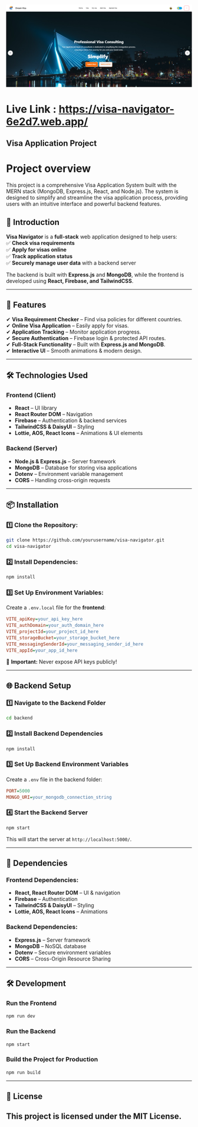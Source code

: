 ![Visa Navigator](Visa%20nav.png)  


# Live Link : https://visa-navigator-6e2d7.web.app/

## Visa Application Project

#  Project overview

This project is a comprehensive Visa Application System built with the MERN stack (MongoDB, Express.js, React, and Node.js). The system is designed to simplify and streamline the visa application process, providing users with an intuitive interface and powerful backend features.



## 🚀 **Introduction**  

**Visa Navigator** is a **full-stack** web application designed to help users:  
✅ **Check visa requirements**  
✅ **Apply for visas online**  
✅ **Track application status**  
✅ **Securely manage user data** with a backend server  

The backend is built with **Express.js** and **MongoDB**, while the frontend is developed using **React, Firebase, and TailwindCSS**.  

---

## 🎯 **Features**  
✔ **Visa Requirement Checker** – Find visa policies for different countries.  
✔ **Online Visa Application** – Easily apply for visas.  
✔ **Application Tracking** – Monitor application progress.  
✔ **Secure Authentication** – Firebase login & protected API routes.  
✔ **Full-Stack Functionality** – Built with **Express.js and MongoDB**.  
✔ **Interactive UI** – Smooth animations & modern design.  

---

## 🛠 **Technologies Used**  
### **Frontend** (Client)  
- **React** – UI library  
- **React Router DOM** – Navigation  
- **Firebase** – Authentication & backend services  
- **TailwindCSS & DaisyUI** – Styling  
- **Lottie, AOS, React Icons** – Animations & UI elements  

### **Backend** (Server)  
- **Node.js & Express.js** – Server framework  
- **MongoDB** – Database for storing visa applications  
- **Dotenv** – Environment variable management  
- **CORS** – Handling cross-origin requests  

---

## 📦 **Installation**  

### **1️⃣ Clone the Repository:**  
```sh
git clone https://github.com/yourusername/visa-navigator.git  
cd visa-navigator  
```

### **2️⃣ Install Dependencies:**  
```sh
npm install
```

### **3️⃣ Set Up Environment Variables:**  
Create a `.env.local` file for the **frontend**:  
```ini
VITE_apiKey=your_api_key_here  
VITE_authDomain=your_auth_domain_here  
VITE_projectId=your_project_id_here  
VITE_storageBucket=your_storage_bucket_here  
VITE_messagingSenderId=your_messaging_sender_id_here  
VITE_appId=your_app_id_here  
```
🚨 **Important:** Never expose API keys publicly!  

---

## 🌐 **Backend Setup**  

### **1️⃣ Navigate to the Backend Folder**  
```sh
cd backend
```

### **2️⃣ Install Backend Dependencies**  
```sh
npm install
```

### **3️⃣ Set Up Backend Environment Variables**  
Create a `.env` file in the backend folder:  
```ini
PORT=5000
MONGO_URI=your_mongodb_connection_string
```

### **4️⃣ Start the Backend Server**  
```sh
npm start
```
This will start the server at `http://localhost:5000/`.  

---

## 🔑 **Dependencies**  

### **Frontend Dependencies:**  
- **React, React Router DOM** – UI & navigation  
- **Firebase** – Authentication  
- **TailwindCSS & DaisyUI** – Styling  
- **Lottie, AOS, React Icons** – Animations  

### **Backend Dependencies:**  
- **Express.js** – Server framework  
- **MongoDB** – NoSQL database  
- **Dotenv** – Secure environment variables  
- **CORS** – Cross-Origin Resource Sharing  

---

## 🛠 **Development**  

### **Run the Frontend**  
```sh
npm run dev
```

### **Run the Backend**  
```sh
npm start
```

### **Build the Project for Production**  
```sh
npm run build
```

---

## 📜 **License**  
This project is licensed under the **MIT License**.  
---
